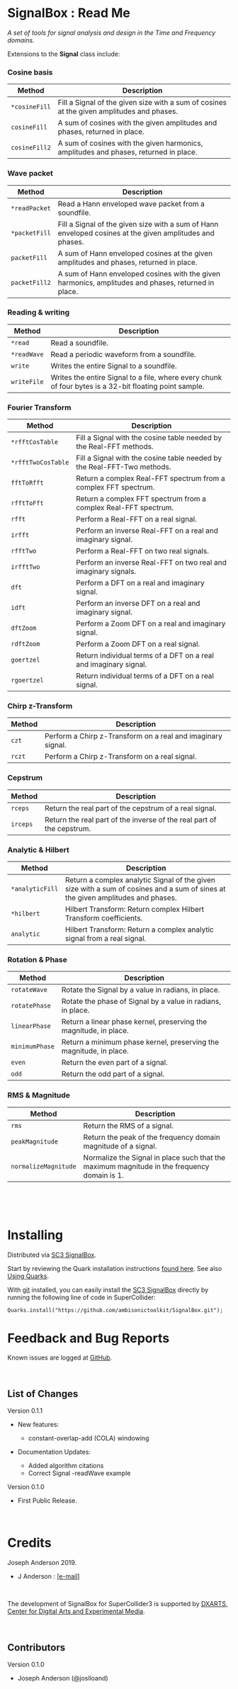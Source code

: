 SignalBox : Read Me
========================
_A set of tools for signal analysis and design in the Time and Frequency domains._

Extensions to the __Signal__ class include:


### Cosine basis

| Method | Description |
| ----------- | ----------- |
| `*cosineFill` | Fill a Signal of the given size with a sum of cosines at the given amplitudes and phases. |
| `cosineFill` | A sum of cosines with the given amplitudes and phases, returned in place. |
| `cosineFill2` | A sum of cosines with the given harmonics, amplitudes and phases, returned in place. |


### Wave packet

| Method | Description |
| ----------- | ----------- |
| `*readPacket` | Read a Hann enveloped wave packet from a soundfile. |
| `*packetFill` | Fill a Signal of the given size with a sum of Hann enveloped cosines at the given amplitudes and phases. |
| `packetFill` | A sum of Hann enveloped cosines at the given amplitudes and phases, returned in place. |
| `packetFill2` | A sum of Hann enveloped cosines with the given harmonics, amplitudes and phases, returned in place. |


### Reading & writing

| Method | Description |
| ----------- | ----------- |
| `*read` | Read a soundfile. |
| `*readWave` | Read a periodic waveform from a soundfile. |
| `write` | Writes the entire Signal to a soundfile. |
| `writeFile` | Writes the entire Signal to a file, where every chunk of four bytes is a 32-bit floating point sample. |


### Fourier Transform

| Method | Description |
| ----------- | ----------- |
| `*rfftCosTable` | Fill a Signal with the cosine table needed by the Real-FFT methods. |
| `*rfftTwoCosTable` | Fill a Signal with the cosine table needed by the Real-FFT-Two methods. |
| `fftToRfft` | Return a complex Real-FFT spectrum from a complex FFT spectrum. |
| `rfftToFft` | Return a complex FFT spectrum from a complex Real-FFT spectrum. |
| `rfft` | Perform a Real-FFT on a real signal. |
| `irfft` | Perform an inverse Real-FFT on a real and imaginary signal. |
| `rfftTwo` | Perform a Real-FFT on two real signals. |
| `irfftTwo` | Perform an inverse Real-FFT on two real and imaginary signals. |
| `dft` | Perform a DFT on a real and imaginary signal. |
| `idft` | Perform an inverse DFT on a real and imaginary signal. |
| `dftZoom` | Perform a Zoom DFT on a real and imaginary signal. |
| `rdftZoom` | Perform a Zoom DFT on a real signal. |
| `goertzel` | Return individual terms of a DFT on a real and imaginary signal. |
| `rgoertzel` | Return individual terms of a DFT on a real signal. |


### Chirp z-Transform

| Method | Description |
| ----------- | ----------- |
| `czt` | Perform a Chirp z-Transform on a real and imaginary signal. |
| `rczt` | Perform a Chirp z-Transform on a real signal. |


### Cepstrum

| Method | Description |
| ----------- | ----------- |
| `rceps` | Return the real part of the cepstrum of a real signal. |
| `irceps` | Return the real part of the inverse of the real part of the cepstrum. |


### Analytic & Hilbert

| Method | Description |
| ----------- | ----------- |
| `*analyticFill` | Return a complex analytic Signal of the given size with a sum of cosines and a sum of sines at the given amplitudes and phases. |
| `*hilbert` | Hilbert Transform: Return complex Hilbert Transform coefficients. |
| `analytic` | Hilbert Transform: Return a complex analytic signal from a real signal. |


### Rotation & Phase

| Method | Description |
| ----------- | ----------- |
| `rotateWave` | Rotate the Signal by a value in radians, in place. |
| `rotatePhase` | Rotate the phase of Signal by a value in radians, in place. |
| `linearPhase` | Return a linear phase kernel, preserving the magnitude, in place. |
| `minimumPhase` | Return a minimum phase kernel, preserving the magnitude, in place. |
| `even` | Return the even part of a signal. |
| `odd` | Return the odd part of a signal. |

### RMS & Magnitude

| Method | Description |
| ----------- | ----------- |
| `rms` | Return the RMS of a signal. |
| `peakMagnitude` | Return the peak of the frequency domain magnitude of a signal. |
| `normalizeMagnitude` | Normalize the Signal in place such that the maximum magnitude in the frequency domain is 1. |



&nbsp;

&nbsp;

Installing
==========

Distributed via
[SC3 SignalBox](https://github.com/ambisonictoolkit/SignalBox).

Start by reviewing the Quark installation instructions
[found here](https://github.com/supercollider-quarks/quarks#installing). See
also [Using Quarks](http://doc.sccode.org/Guides/UsingQuarks.html).

With [git](https://git-scm.com/) installed, you can easily install the
[SC3 SignalBox](https://github.com/ambisonictoolkit/SignalBox)
directly by running the following line of code in SuperCollider:

    Quarks.install("https://github.com/ambisonictoolkit/SignalBox.git");



Feedback and Bug Reports
========================

Known issues are logged at
[GitHub](https://github.com/ambisonictoolkit/SignalBox/issues).

&nbsp;


List of Changes
---------------

Version 0.1.1

*  New features:
    *  constant-overlap-add (COLA) windowing

*  Documentation Updates:
    * Added algorithm citations
    * Correct Signal -readWave example

Version 0.1.0

* First Public Release.

&nbsp;

Credits
=======

Joseph Anderson 2019.

* J Anderson : [[e-mail]](mailto:joanders[at]uw.edu)

&nbsp;

The development of SignalBox for SuperCollider3 is
supported by
[DXARTS, Center for Digital Arts and Experimental Media](https://dxarts.washington.edu/).

&nbsp;


Contributors
------------

Version 0.1.0
*  Joseph Anderson (@joslloand)

